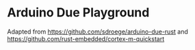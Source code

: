 # Arduino Due Playground

Adapted from https://github.com/sdroege/arduino-due-rust
and https://github.com/rust-embedded/cortex-m-quickstart